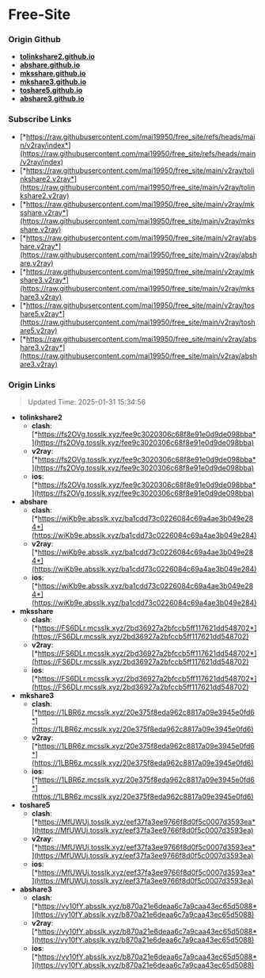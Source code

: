 # Free-Site

### Origin Github

- [**tolinkshare2.github.io**](https://github.com/tolinkshare2/tolinkshare2.github.io)
- [**abshare.github.io**](https://github.com/abshare/abshare.github.io)
- [**mksshare.github.io**](https://github.com/mksshare/mksshare.github.io)
- [**mkshare3.github.io**](https://github.com/mkshare3/mkshare3.github.io)
- [**toshare5.github.io**](https://github.com/toshare5/toshare5.github.io)
- [**abshare3.github.io**](https://github.com/abshare3/abshare3.github.io)

### Subscribe Links

- [*https://raw.githubusercontent.com/mai19950/free_site/refs/heads/main/v2ray/index*](https://raw.githubusercontent.com/mai19950/free_site/refs/heads/main/v2ray/index)
- [*https://raw.githubusercontent.com/mai19950/free_site/main/v2ray/tolinkshare2.v2ray*](https://raw.githubusercontent.com/mai19950/free_site/main/v2ray/tolinkshare2.v2ray)
- [*https://raw.githubusercontent.com/mai19950/free_site/main/v2ray/mksshare.v2ray*](https://raw.githubusercontent.com/mai19950/free_site/main/v2ray/mksshare.v2ray)
- [*https://raw.githubusercontent.com/mai19950/free_site/main/v2ray/abshare.v2ray*](https://raw.githubusercontent.com/mai19950/free_site/main/v2ray/abshare.v2ray)
- [*https://raw.githubusercontent.com/mai19950/free_site/main/v2ray/mkshare3.v2ray*](https://raw.githubusercontent.com/mai19950/free_site/main/v2ray/mkshare3.v2ray)
- [*https://raw.githubusercontent.com/mai19950/free_site/main/v2ray/toshare5.v2ray*](https://raw.githubusercontent.com/mai19950/free_site/main/v2ray/toshare5.v2ray)
- [*https://raw.githubusercontent.com/mai19950/free_site/main/v2ray/abshare3.v2ray*](https://raw.githubusercontent.com/mai19950/free_site/main/v2ray/abshare3.v2ray)

### Origin Links

> Updated Time: 2025-01-31 15:34:56

- **tolinkshare2**
  - **clash**: [*https://fs2OVg.tosslk.xyz/fee9c3020306c68f8e91e0d9de098bba*](https://fs2OVg.tosslk.xyz/fee9c3020306c68f8e91e0d9de098bba)
  - **v2ray**: [*https://fs2OVg.tosslk.xyz/fee9c3020306c68f8e91e0d9de098bba*](https://fs2OVg.tosslk.xyz/fee9c3020306c68f8e91e0d9de098bba)
  - **ios**: [*https://fs2OVg.tosslk.xyz/fee9c3020306c68f8e91e0d9de098bba*](https://fs2OVg.tosslk.xyz/fee9c3020306c68f8e91e0d9de098bba)
- **abshare**
  - **clash**: [*https://wiKb9e.absslk.xyz/ba1cdd73c0226084c69a4ae3b049e284*](https://wiKb9e.absslk.xyz/ba1cdd73c0226084c69a4ae3b049e284)
  - **v2ray**: [*https://wiKb9e.absslk.xyz/ba1cdd73c0226084c69a4ae3b049e284*](https://wiKb9e.absslk.xyz/ba1cdd73c0226084c69a4ae3b049e284)
  - **ios**: [*https://wiKb9e.absslk.xyz/ba1cdd73c0226084c69a4ae3b049e284*](https://wiKb9e.absslk.xyz/ba1cdd73c0226084c69a4ae3b049e284)
- **mksshare**
  - **clash**: [*https://FS6DLr.mcsslk.xyz/2bd36927a2bfccb5ff117621dd548702*](https://FS6DLr.mcsslk.xyz/2bd36927a2bfccb5ff117621dd548702)
  - **v2ray**: [*https://FS6DLr.mcsslk.xyz/2bd36927a2bfccb5ff117621dd548702*](https://FS6DLr.mcsslk.xyz/2bd36927a2bfccb5ff117621dd548702)
  - **ios**: [*https://FS6DLr.mcsslk.xyz/2bd36927a2bfccb5ff117621dd548702*](https://FS6DLr.mcsslk.xyz/2bd36927a2bfccb5ff117621dd548702)
- **mkshare3**
  - **clash**: [*https://1LBR6z.mcsslk.xyz/20e375f8eda962c8817a09e3945e0fd6*](https://1LBR6z.mcsslk.xyz/20e375f8eda962c8817a09e3945e0fd6)
  - **v2ray**: [*https://1LBR6z.mcsslk.xyz/20e375f8eda962c8817a09e3945e0fd6*](https://1LBR6z.mcsslk.xyz/20e375f8eda962c8817a09e3945e0fd6)
  - **ios**: [*https://1LBR6z.mcsslk.xyz/20e375f8eda962c8817a09e3945e0fd6*](https://1LBR6z.mcsslk.xyz/20e375f8eda962c8817a09e3945e0fd6)
- **toshare5**
  - **clash**: [*https://MfUWUj.tosslk.xyz/eef37fa3ee9766f8d0f5c0007d3593ea*](https://MfUWUj.tosslk.xyz/eef37fa3ee9766f8d0f5c0007d3593ea)
  - **v2ray**: [*https://MfUWUj.tosslk.xyz/eef37fa3ee9766f8d0f5c0007d3593ea*](https://MfUWUj.tosslk.xyz/eef37fa3ee9766f8d0f5c0007d3593ea)
  - **ios**: [*https://MfUWUj.tosslk.xyz/eef37fa3ee9766f8d0f5c0007d3593ea*](https://MfUWUj.tosslk.xyz/eef37fa3ee9766f8d0f5c0007d3593ea)
- **abshare3**
  - **clash**: [*https://vy10fY.absslk.xyz/b870a21e6deaa6c7a9caa43ec65d5088*](https://vy10fY.absslk.xyz/b870a21e6deaa6c7a9caa43ec65d5088)
  - **v2ray**: [*https://vy10fY.absslk.xyz/b870a21e6deaa6c7a9caa43ec65d5088*](https://vy10fY.absslk.xyz/b870a21e6deaa6c7a9caa43ec65d5088)
  - **ios**: [*https://vy10fY.absslk.xyz/b870a21e6deaa6c7a9caa43ec65d5088*](https://vy10fY.absslk.xyz/b870a21e6deaa6c7a9caa43ec65d5088)
